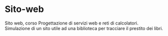 # Sito-web
Sito web, corso Progettazione di servizi web e reti di calcolatori.<br>
Simulazione di un sito utile ad una biblioteca per tracciare il prestito dei libri.
